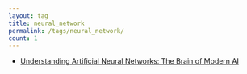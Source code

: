 ```yaml
---
layout: tag
title: neural_network
permalink: /tags/neural_network/
count: 1
---
```


- [Understanding Artificial Neural Networks: The Brain of Modern AI](https://roboticworldx.github.io/ai/2024/10/11/neural-network.html)

